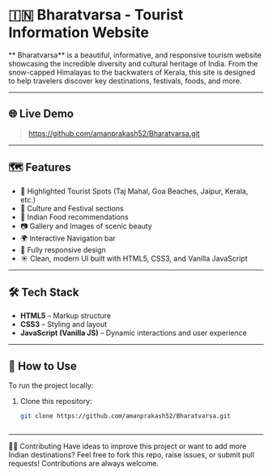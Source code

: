 # 🇮🇳 Bharatvarsa - Tourist Information Website

** Bharatvarsa** is a beautiful, informative, and responsive tourism website showcasing the incredible diversity and cultural heritage of India. From the snow-capped Himalayas to the backwaters of Kerala, this site is designed to help travelers discover key destinations, festivals, foods, and more.

---

## 🌐 Live Demo

> https://github.com/amanprakash52/Bharatvarsa.git

---

## 🗺️ Features

- 🕌 Highlighted Tourist Spots (Taj Mahal, Goa Beaches, Jaipur, Kerala, etc.)
- 🎉 Culture and Festival sections
- 🍛 Indian Food recommendations
- 📷 Gallery and Images of scenic beauty
- 🌍 Interactive Navigation bar
- 📱 Fully responsive design
- ☀️ Clean, modern UI built with HTML5, CSS3, and Vanilla JavaScript

---

## 🛠️ Tech Stack

- **HTML5** – Markup structure
- **CSS3** – Styling and layout
- **JavaScript (Vanilla JS)** – Dynamic interactions and user experience

---

## 🧭 How to Use

To run the project locally:

1. Clone this repository:
   ```bash
   git clone https://github.com/amanprakash52/Bharatvarsa.git


   
---

🧑‍💻 Contributing
Have ideas to improve this project or want to add more Indian destinations?
Feel free to fork this repo, raise issues, or submit pull requests! Contributions are always welcome.




